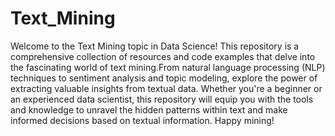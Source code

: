 # Text_Mining
Welcome to the Text Mining topic in Data Science! This repository is a comprehensive collection of resources and code examples that delve into the fascinating world of text mining.From natural language processing (NLP) techniques to sentiment analysis and topic modeling, explore the power of extracting valuable insights from textual data. Whether you're a beginner or an experienced data scientist, this repository will equip you with the tools and knowledge to unravel the hidden patterns within text and make informed decisions based on textual information. Happy mining!
